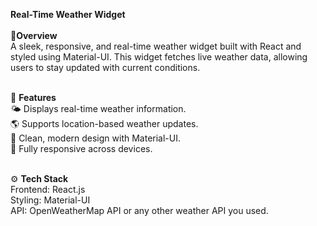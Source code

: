 **Real-Time Weather Widget** <br><br>
🌟**Overview**<br>
A sleek, responsive, and real-time weather widget built with React and styled using Material-UI. This widget fetches live weather data, allowing users to stay updated with current conditions.<br><br>

🚀 **Features**<br>
🌤 Displays real-time weather information.<br>
🌎 Supports location-based weather updates.<br>
🎨 Clean, modern design with Material-UI.<br>
📱 Fully responsive across devices.<br><br>

⚙️ **Tech Stack**<br>
Frontend: React.js<br>
Styling: Material-UI<br>
API: OpenWeatherMap API or any other weather API you used.
